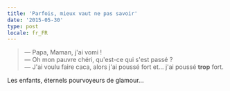 ```yaml
---
title: 'Parfois, mieux vaut ne pas savoir'
date: '2015-05-30'
type: post
locale: fr_FR
---
```


> — Papa, Maman, j'ai vomi !  
> — Oh mon pauvre chéri, qu'est-ce qui s'est passé ?  
> — J'ai voulu faire caca, alors j'ai poussé fort et... j'ai poussé **trop** fort.

Les enfants, éternels pourvoyeurs de glamour...
